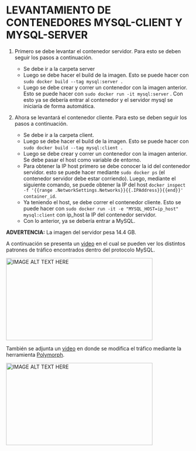 # LEVANTAMIENTO DE CONTENEDORES MYSQL-CLIENT Y MYSQL-SERVER


1. Primero se debe levantar el contenedor servidor. Para esto se deben seguir los pasos a continuación.
    - Se debe ir a la carpeta server
    - Luego se debe hacer el build de la imagen. Esto se puede hacer con  
    `sudo docker build --tag mysql:server .`
    - Luego se debe crear y correr un contenedor con la imagen anterior. Esto se puede hacer con `sudo docker run -it mysql:server` . Con esto ya se debería entrar al contenedor y el servidor mysql se iniciaría de forma automática.

2. Ahora se levantará el contenedor cliente. Para esto se deben seguir los pasos a continuación. 
    - Se debe ir a la carpeta client.
    - Luego se debe hacer el build de la imagen. Esto se puede hacer con  
    `sudo docker build --tag mysql:client .`
    - Luego se debe crear y correr un contenedor con la imagen anterior. Se debe pasar el host como variable de entorno.
    - Para obtener la IP host primero se debe conocer la id del contenedor servidor. esto se puede hacer mediante `sudo docker ps` (el contenedor servidor debe estar corriendo). Luego, mediante el siguiente comando, se puede obtener la IP del host `docker inspect -f '{{range .NetworkSettings.Networks}}{{.IPAddress}}{{end}}' container_id`.
    - Ya teniendo el host, se debe correr el contenedor cliente. Esto se puede hacer con  `sudo docker run -it -e "MYSQL_HOST=ip_host" mysql:client` con ip_host la IP del contenedor servidor.
    - Con lo anterior, ya se debería entrar a MySQL.


<b>ADVERTENCIA:</b> La imagen del servidor pesa 14.4 GB.

A continuación se presenta un [video](https://youtu.be/RU4R7Q54NLw) en el cual se pueden ver los distintos patrones de tráfico encontrados dentro del protocolo MySQL. 

<a href="https://youtu.be/RU4R7Q54NLw" target="_blank"><img src="https://img.youtube.com/vi/RU4R7Q54NLw/maxresdefault.jpg" 
alt="IMAGE ALT TEXT HERE" width="400" height="225"/></a>

También se adjunta un [video](https://youtu.be/ipPNsHhFE0M) en donde se modifica el tráfico mediante la herramienta [Polymorph](https://github.com/shramos/polymorph).

<a href="https://youtu.be/ipPNsHhFE0M" target="_blank"><img src="https://img.youtube.com/vi/ipPNsHhFE0M/maxresdefault.jpg" 
alt="IMAGE ALT TEXT HERE" width="400" height="225"/></a>
